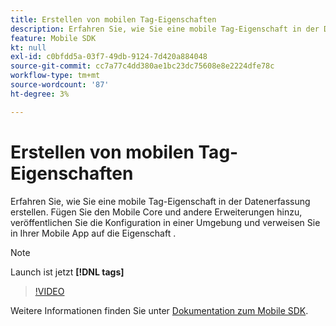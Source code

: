 ```yaml
---
title: Erstellen von mobilen Tag-Eigenschaften
description: Erfahren Sie, wie Sie eine mobile Tag-Eigenschaft in der Datenerfassung erstellen. Fügen Sie den Mobile Core und andere Erweiterungen hinzu, veröffentlichen Sie die Konfiguration in einer Umgebung und verweisen Sie in Ihrer Mobile App auf die Eigenschaft .
feature: Mobile SDK
kt: null
exl-id: c0bfdd5a-03f7-49db-9124-7d420a884048
source-git-commit: cc7a77c4dd380ae1bc23dc75608e8e2224dfe78c
workflow-type: tm+mt
source-wordcount: '87'
ht-degree: 3%

---
```


# Erstellen von mobilen Tag-Eigenschaften

Erfahren Sie, wie Sie eine mobile Tag-Eigenschaft in der Datenerfassung erstellen. Fügen Sie den Mobile Core und andere Erweiterungen hinzu, veröffentlichen Sie die Konfiguration in einer Umgebung und verweisen Sie in Ihrer Mobile App auf die Eigenschaft .

>[!NOTE]
>
> Launch ist jetzt **[!DNL tags]**

>[!VIDEO](https://video.tv.adobe.com/v/26264/?quality=12&learn=on)

Weitere Informationen finden Sie unter [Dokumentation zum Mobile SDK](https://aep-sdks.gitbook.io/docs/).
